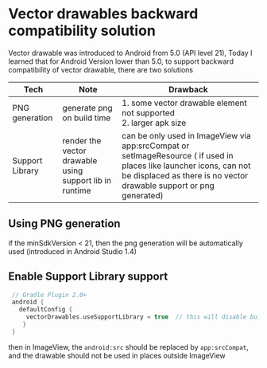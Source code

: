 # Vector drawables backward compatibility solution

Vector drawable was introduced to Android from 5.0 (API level 21), Today I learned that for Android Version lower than 5.0, to support backward compatibility of vector drawable, there are two solutions

|  Tech   | Note  | Drawback
|  ----  | ----  | ----  |
| PNG generation  | generate png on build time | 1. some vector drawable element not supported <br> 2. larger apk size <br>|
| Support Library  | render the vector drawable using support lib in runtime | can be only used in ImageView via app:srcCompat or setImageResource ( if used in places like launcher icons, can not be displaced as there is no vector drawable support or png generated)|

## Using PNG generation

if the minSdkVersion < 21, then the png generation will be automatically used (introduced in Android Studio 1.4)

## Enable Support Library support

``` groovy
 // Gradle Plugin 2.0+  
 android {  
   defaultConfig {  
     vectorDrawables.useSupportLibrary = true  // this will disable build time png generation 
    }  
 }  
```

then in ImageView, the `android:src` should be replaced by `app:srcCompat`, and the drawable should not be used in places outside ImageView
